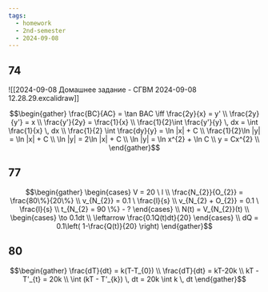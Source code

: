 ```yaml
---
tags:
  - homework
  - 2nd-semester
  - 2024-09-08
---
```


## 74

![[2024-09-08 Домашнее задание - СГВМ 2024-09-08 12.28.29.excalidraw]]

$$\begin{gather}
\frac{BC}{AC} = \tan BAC \iff \frac{2y}{x} = y' \\
\frac{2y}{y'} = x \\
\frac{y'}{2y} = \frac{1}{x} \\
\frac{1}{2}\int \frac{y'}{y} \, dx = \int \frac{1}{x} \, dx  \\
\frac{1}{2} \int \frac{dy}{y} = \ln |x| + C \\
\frac{1}{2}\ln |y| = \ln |x| + C \\
\ln |y| = 2\ln |x| + C \\
\ln |y| = \ln x^{2} + \ln C \\
y = Cx^{2} \\
\end{gather}$$

## 77

$$\begin{gather}
\begin{cases}
V = 20 \ l \\
\frac{N_{2}}{O_{2}} = \frac{80\%}{20\%} \\
v_{N_{2}} = 0.1 \ \frac{l}{s} \\
v_{N_{2} + O_{2}} = 0.1 \ \frac{l}{s} \\
t_{N_{2} = 90 \%} - ?
\end{cases} \\
N(t) = V_{N_{2}}(t) \\
\begin{cases}
\to 0.1dt \\
\leftarrow \frac{0.1Q(t)dt}{20}
\end{cases} \\
dQ = 0.1\left( 1-\frac{Q(t)}{20} \right)
\end{gather}$$

## 80

$$\begin{gather}
\frac{dT}{dt} = k(T-T_{0}) \\
\frac{dT}{dt} = kT-20k \\
kT - T'_{t} = 20k \\
\int (kT - T'_{k}) \, dt = 20k \int k \, dt  
\end{gather}$$